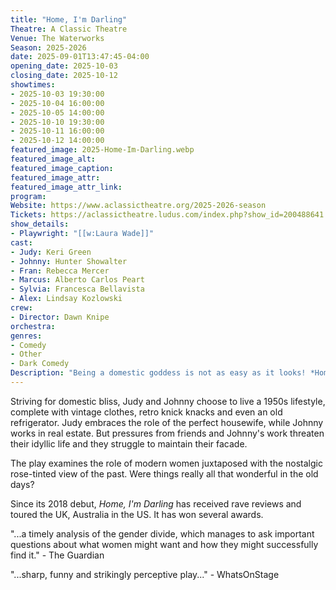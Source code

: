 ```yaml
---
title: "Home, I'm Darling"
Theatre: A Classic Theatre
Venue: The Waterworks
Season: 2025-2026
date: 2025-09-01T13:47:45-04:00
opening_date: 2025-10-03
closing_date: 2025-10-12
showtimes:
- 2025-10-03 19:30:00
- 2025-10-04 16:00:00
- 2025-10-05 14:00:00
- 2025-10-10 19:30:00
- 2025-10-11 16:00:00
- 2025-10-12 14:00:00
featured_image: 2025-Home-Im-Darling.webp
featured_image_alt: 
featured_image_caption: 
featured_image_attr: 
featured_image_attr_link: 
program:
Website: https://www.aclassictheatre.org/2025-2026-season
Tickets: https://aclassictheatre.ludus.com/index.php?show_id=200488641
show_details:
- Playwright: "[[w:Laura Wade]]"
cast:
- Judy: Keri Green
- Johnny: Hunter Showalter
- Fran: Rebecca Mercer
- Marcus: Alberto Carlos Peart
- Sylvia: Francesca Bellavista
- Alex: Lindsay Kozlowski
crew:
- Director: Dawn Knipe
orchestra:
genres:
- Comedy
- Other
- Dark Comedy
Description: "Being a domestic goddess is not as easy as it looks! *​Home, I'm Darling* is a dark comedy about sex, cake and the quest to be the perfect housewife."
---
```

Striving for domestic bliss, Judy and Johnny choose to live a 1950s lifestyle, complete with vintage clothes, retro knick knacks and even an old refrigerator. Judy embraces the role of the perfect housewife, while Johnny works in real estate. But pressures from friends and Johnny's work threaten their idyllic life and they struggle to maintain their facade. 

The play examines the role of modern women juxtaposed with the nostalgic rose-tinted view of the past. Were things really all that wonderful in the old days?

Since its 2018 debut, *Home, I'm Darling* has received rave reviews and toured the UK, Australia in the US. It has won several awards.

"...a timely analysis of the gender divide, which manages to ask important questions about what women might want and how they might successfully find it." - The Guardian

"...sharp, funny and strikingly perceptive play..." - WhatsOnStage